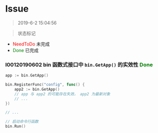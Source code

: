 # Issue

> 2019-6-2 15:04:56



> 状态标记

- <span style="color: red;">NeedToDo</span>   未完成
- <span style="color: green;">Done</span>   已完成



### I00120190602 bin 函数式接口中 `bin.GetApp()` 的实效性 <span style="color: green;">Done</span>

```go
app := bin.GetApp()

bin.RegisterFunc("config", func() {
    app2 := bin.GetApp()
    // app 与 app2 的可能存在失效， app2 为最新对象
    // ...
})

// ...

// 启动命令行函数
bin.Run()
```


